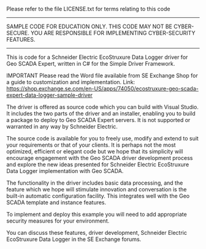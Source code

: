 Please refer to the file LICENSE.txt for terms relating to this code
**********************************************************************
SAMPLE CODE FOR EDUCATION ONLY. THIS CODE MAY NOT BE CYBER-SECURE.
YOU ARE RESPONSIBLE FOR IMPLEMENTING CYBER-SECURITY FEATURES.
**********************************************************************

This is code for a Schneider Electric EcoStruxure Data Logger driver for 
Geo SCADA Expert, written in C# for the Simple Driver Framework.

IMPORTANT
Please read the Word file available from SE Exchange Shop for a guide
to customization and implementation.
Link: https://shop.exchange.se.com/en-US/apps/74050/ecostruxure-geo-scada-expert-data-logger-sample-driver

The driver is offered as source code which you can build with Visual 
Studio. It includes the two parts of the driver and an installer, enabling 
you to build a package to deploy to Geo SCADA Expert servers. It is not 
supported or warranted in any way by Schneider Electric.

The source code is available for you to freely use, modify and extend to 
suit your requirements or that of your clients. It is perhaps not the 
most optimized, efficient or elegant code but we hope that its simplicity 
will encourage engagement with the Geo SCADA driver development process 
and explore the new ideas presented for Schneider Electric EcoStruxure 
Data Logger implementation with Geo SCADA.

The functionality in the driver includes basic data processing, and the 
feature which we hope will stimulate innovation and conversation is the 
built-in automatic configuration facility. This integrates well with the 
Geo SCADA template and instance features.

To implement and deploy this example you will need to add appropriate 
security measures for your environment.

You can discuss these features, driver development, Schneider Electric 
EcoStruxure Data Logger in the SE Exchange forums.


